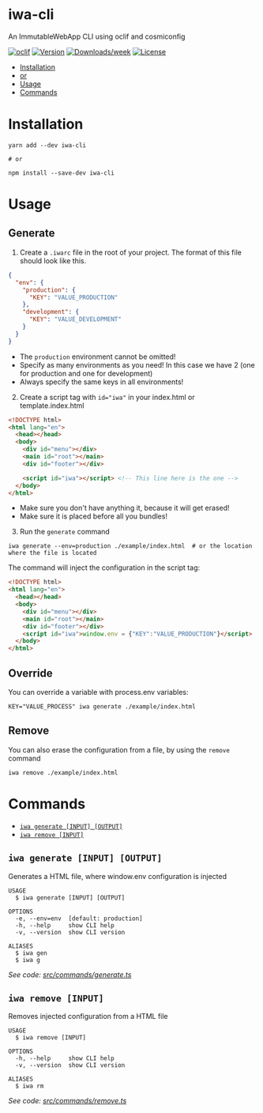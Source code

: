 iwa-cli
=======

An ImmutableWebApp CLI using oclif and cosmiconfig

[![oclif](https://img.shields.io/badge/cli-oclif-brightgreen.svg)](https://oclif.io)
[![Version](https://img.shields.io/npm/v/iwa-cli.svg)](https://npmjs.org/package/iwa-cli)
[![Downloads/week](https://img.shields.io/npm/dw/iwa-cli.svg)](https://npmjs.org/package/iwa-cli)
[![License](https://img.shields.io/npm/l/iwa-cli.svg)](https://github.com/chrispcode/iwa-cli/blob/master/package.json)

<!-- toc -->
* [Installation](#installation)
* [or](#or)
* [Usage](#usage)
* [Commands](#commands)
<!-- tocstop -->

# Installation
<!-- installation -->
```sh-session
yarn add --dev iwa-cli

# or

npm install --save-dev iwa-cli
```
<!-- installationstop -->

# Usage

## Generate
1. Create a `.iwarc` file in the root of your project.
The format of this file should look like this.

```json
{
  "env": {
    "production": {
      "KEY": "VALUE_PRODUCTION"
    },
    "development": {
      "KEY": "VALUE_DEVELOPMENT"
    }
  }
}
```
* The `production` environment cannot be omitted!
* Specify as many environments as you need! In this case we have 2 (one for production and one for development)
* Always specify the same keys in all environments!

2. Create a script tag with `id="iwa"` in your index.html or template.index.html

```html
<!DOCTYPE html>
<html lang="en">
  <head></head>
  <body>
    <div id="menu"></div>
    <main id="root"></main>
    <div id="footer"></div>

    <script id="iwa"></script> <!-- This line here is the one -->
  </body>
</html>
```

* Make sure you don't have anything it, because it will get erased!
* Make sure it is placed before all you bundles!

3. Run the `generate` command

```sh-session
iwa generate --env=production ./example/index.html  # or the location where the file is located
```

The command will inject the configuration in the script tag:

```html
<!DOCTYPE html>
<html lang="en">
  <head></head>
  <body>
    <div id="menu"></div>
    <main id="root"></main>
    <div id="footer"></div>
    <script id="iwa">window.env = {"KEY":"VALUE_PRODUCTION"}</script>
  </body>
</html>
```

## Override
You can override a variable with process.env variables:

```sh-session
KEY="VALUE_PROCESS" iwa generate ./example/index.html
```

## Remove
You can also erase the configuration from a file, by using the `remove` command

```sh-session
iwa remove ./example/index.html
```

# Commands
<!-- commands -->
* [`iwa generate [INPUT] [OUTPUT]`](#iwa-generate-input-output)
* [`iwa remove [INPUT]`](#iwa-remove-input)

## `iwa generate [INPUT] [OUTPUT]`

Generates a HTML file, where window.env configuration is injected

```
USAGE
  $ iwa generate [INPUT] [OUTPUT]

OPTIONS
  -e, --env=env  [default: production]
  -h, --help     show CLI help
  -v, --version  show CLI version

ALIASES
  $ iwa gen
  $ iwa g
```

_See code: [src/commands/generate.ts](https://github.com/chrispcode/iwa-cli/blob/v0.1.0/src/commands/generate.ts)_

## `iwa remove [INPUT]`

Removes injected configuration from a HTML file

```
USAGE
  $ iwa remove [INPUT]

OPTIONS
  -h, --help     show CLI help
  -v, --version  show CLI version

ALIASES
  $ iwa rm
```

_See code: [src/commands/remove.ts](https://github.com/chrispcode/iwa-cli/blob/v0.1.0/src/commands/remove.ts)_
<!-- commandsstop -->
